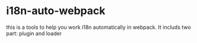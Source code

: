 # i18n-auto-webpack
this is a tools to help you work i18n automatically in webpack. It includs two part: plugin and loader
